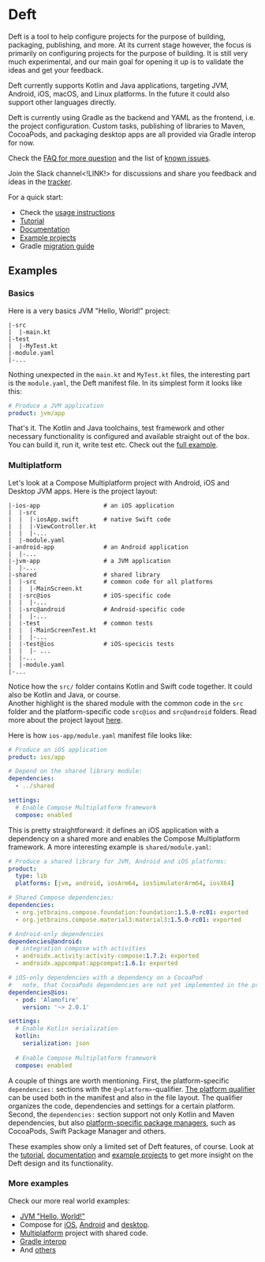 # Deft 

Deft is a tool to help configure projects for the purpose of building, packaging, publishing, and more. At its current stage however, the focus is primarily on configuring projects for the purpose of building. It is still very much experimental, and our main goal for opening it up is to validate the ideas and get your feedback.

Deft currently supports Kotlin and Java applications, targeting JVM, Android, iOS, macOS, and Linux platforms. In the future it could also support other languages directly. 

Deft is currently using Gradle as the backend and YAML as the frontend, i.e. the project configuration. Custom tasks, publishing of libraries to Maven, CocoaPods, and packaging desktop apps are all provided via Gradle interop for now.

Check the [FAQ for more question](FAQ.md) and the list of [known issues](KnownIssues.md).

Join the Slack channel<!LINK!> for discussions and share you feedback and ideas in the [tracker](https://youtrack.jetbrains.com/issues/DEFT).  

For a quick start:
* Check the [usage instructions](Setup.md)
* [Tutorial](Tutorial.md)  
* [Documentation](Documentation.md) 
* [Example projects](../examples)
* Gradle [migration guide](GradleMigration.md)  


## Examples

### Basics
Here is a very basics JVM "Hello, World!" project:
```
|-src
|  |-main.kt
|-test
|  |-MyTest.kt
|-module.yaml
|-...
```

Nothing unexpected in the `main.kt` and `MyTest.kt` files, the interesting part is the `module.yaml`, the Deft manifest file.
In its simplest form it looks like this:
```yaml
# Produce a JVM application 
product: jvm/app
```

That's it. The Kotlin and Java toolchains, test framework and other necessary functionality is configured and available straight out of the box.
You can build it, run it, write test etc.  Check out the [full example](../examples/jvm-with-tests).

### Multiplatform

Let's look at a Compose Multiplatform project with Android, iOS and Desktop JVM apps. Here is the project layout:
```
|-ios-app                  # an iOS application
|  |-src
|  |  |-iosApp.swift       # native Swift code
|  |  |-ViewController.kt
|  |  |-...
|  |-module.yaml
|-android-app              # an Android application
|  |-...
|-jvm-app                  # a JVM application
|  |-...
|-shared                   # shared library
|  |-src                   # common code for all platforms
|  |  |-MainScreen.kt
|  |-src@ios               # iOS-specific code
|  |  |-...           
|  |-src@android           # Android-specific code
|  |  |-...
|  |-test                  # common tests
|  |  |-MainScreenTest.kt      
|  |  |-...
|  |-test@ios              # iOS-specicis tests
|  |  |- ...               
|  |-...
|  |-module.yaml
|-... 
```
 
Notice how the `src/` folder contains Kotlin and Swift code together. It could also be Kotlin and Java, or course.   
Another highlight is the shared module with the common code in the `src` folder and the platform-specific code `src@ios` and `src@android` folders.
Read more about the project layout [here](Documentation.md#project-layout).

Here is how `ios-app/module.yaml` manifest file looks like:
```yaml
# Produce an iOS application
product: ios/app

# Depend on the shared library module: 
dependencies:
  - ../shared

settings:
  # Enable Compose Multiplatform framework
  compose: enabled
```

This is pretty straightforward: it defines an iOS application with a dependency on a shared more and enables the Compose Multiplatform framework.
A more interesting example is `shared/module.yaml`:

```yaml
# Produce a shared library for JVM, Android and iOS platforms:
product:
  type: lib
  platforms: [jvm, android, iosArm64, iosSimulatorArm64, iosX64]

# Shared Compose dependencies:
dependencies:
  - org.jetbrains.compose.foundation:foundation:1.5.0-rc01: exported
  - org.jetbrains.compose.material3:material3:1.5.0-rc01: exported

# Android-only dependencies  
dependencies@android:
  # integration compose with activities
  - androidx.activity:activity-compose:1.7.2: exported
  - androidx.appcompat:appcompat:1.6.1: exported

# iOS-only dependencies with a dependency on a CocoaPod
#   note, that CocoaPods dependencies are not yet implemented in the prototype     
dependencies@ios:
  - pod: 'Alamofire'
    version: '~> 2.0.1'

settings:
  # Enable Kotlin serialization
  kotlin:
    serialization: json
  
  # Enable Compose Multiplatform framework
  compose: enabled
```

A couple of things are worth mentioning. First, the platform-specific `dependencies:` sections with the `@<platform>`-qualifier. [The platform qualifier](Documentation.md#platform-qualifier) can be used both in the manifest and also in the file layout. The qualifier organizes the code, dependencies and settings for a certain platform.  
Second, the `dependencies:` section support not only Kotlin and Maven dependencies, but also [platform-specific package managers](Documentation.md#native-dependencies), such as CocoaPods, Swift Package Manager and others.

These examples show only a limited set of Deft features, of course. Look at the [tutorial](Tutorial.md), [documentation](Documentation.md) and [example projects](../examples) to get more insight on the Deft design and its functionality.     

### More examples
Check our more real world examples:
* [JVM "Hello, World!"](../examples/jvm-kotlin%2Bjava)
* Compose for [iOS](../examples/compose-ios), [Android](../examples/compose-android) and [desktop](../examples/compose-desktop).
* [Multiplatform](../examples/multiplatform) project with shared code.
* [Gradle interop](../examples/gradle-interop)
* And [others](../examples)

